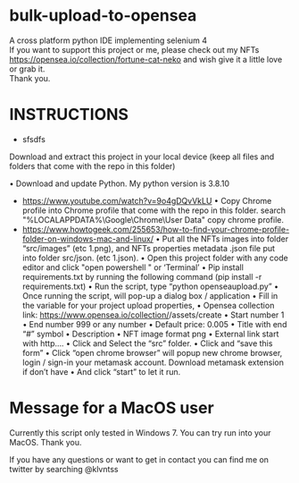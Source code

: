 # bulk-upload-to-opensea
A cross platform python IDE implementing selenium 4<BR>
If you want to support this project or me, please check out my NFTs <BR>
https://opensea.io/collection/fortune-cat-neko and wish give it a little love or grab it.<BR>
Thank you.

# INSTRUCTIONS
<ul>
  <li>sfsdfs</li>
  </ul>Download and extract this project in your local device (keep all files and folders that come with the repo in this folder)


•	Download and update Python. My python version is 3.8.10
* https://www.youtube.com/watch?v=9o4gDQvVkLU
•	Copy Chrome profile into Chrome profile that come with the repo in this folder.  search "%LOCALAPPDATA%\Google\Chrome\User Data\" copy chrome profile.
* https://www.howtogeek.com/255653/how-to-find-your-chrome-profile-folder-on-windows-mac-and-linux/
•	Put all the NFTs images into folder “src/images” (etc 1.png), and NFTs properties metadata .json file put into folder src/json. (etc 1.json).
•	Open this project folder with any code editor and click "open powershell " or ‘Terminal’
•	Pip install requirements.txt by running the following command (pip install -r requirements.txt) 
•	Run the script, type “python openseaupload.py”
•	Once running the script, will pop-up a dialog box / application 
•	Fill in the variable for your project upload properties, 
•	Opensea collection link: https://www.opensea.io/collection/<yourcollectionsname>/assets/create
•	Start number 1
•	End number 999 or any number
•	Default price: 0.005
•	Title with end “#” symbol
•	Description
•	NFT image format png
•	External link start with http….
•	 Click and Select the “src” folder.
•	 Click and “save this form”
•	 Click “open chrome browser” will popup new chrome browser, login / sign-in your metamask account. Download metamask extension if don’t have
•	 And click “start” to let it run.

# Message for a MacOS user
Currently this script only tested in Windows 7. You can try run into your MacOS. Thank you.

If you have any questions or want to get in contact you can find me on twitter by searching @klvntss
